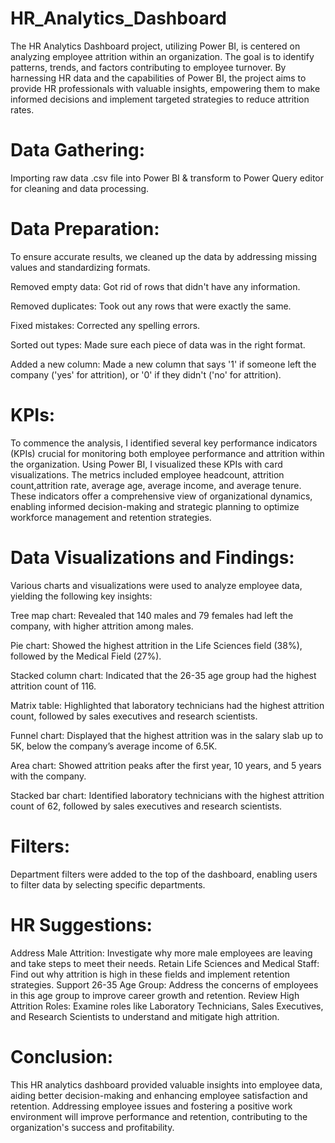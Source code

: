 # HR_Analytics_Dashboard

The HR Analytics Dashboard project, utilizing Power BI, is centered on analyzing employee attrition within an organization. The goal is to identify
patterns, trends, and factors contributing to employee turnover. By harnessing HR data and the capabilities of Power BI, the project aims to 
provide HR professionals with valuable insights, empowering them to make informed decisions and implement targeted strategies to reduce attrition
rates.


# Data Gathering:

Importing raw data .csv file into Power BI & transform to Power Query editor for cleaning and data processing.

# Data Preparation:

To ensure accurate results, we cleaned up the data by addressing missing values and standardizing formats.

Removed empty data: Got rid of rows that didn't have any information.

Removed duplicates: Took out any rows that were exactly the same.

Fixed mistakes: Corrected any spelling errors.

Sorted out types: Made sure each piece of data was in the right format.

Added a new column: Made a new column that says '1' if someone left the company ('yes' for attrition), or '0' if they didn't ('no' for attrition).

# KPIs:

To commence the analysis, I identified several key performance indicators (KPIs) crucial for monitoring both employee performance and attrition within
the organization. Using Power BI, I visualized these KPIs with card visualizations. The metrics included employee headcount, attrition count,attrition
rate, average age, average income, and average tenure. These indicators offer a comprehensive view of organizational dynamics, enabling informed
decision-making and strategic planning to optimize workforce management and retention strategies.

# Data Visualizations and Findings:

Various charts and visualizations were used to analyze employee data, yielding the following key insights:

Tree map chart: Revealed that 140 males and 79 females had left the company, with higher attrition among males.

Pie chart: Showed the highest attrition in the Life Sciences field (38%), followed by the Medical Field (27%).

Stacked column chart: Indicated that the 26-35 age group had the highest attrition count of 116.

Matrix table: Highlighted that laboratory technicians had the highest attrition count, followed by sales executives and research scientists.

Funnel chart: Displayed that the highest attrition was in the salary slab up to 5K, below the company’s average income of 6.5K.

Area chart: Showed attrition peaks after the first year, 10 years, and 5 years with the company.

Stacked bar chart: Identified laboratory technicians with the highest attrition count of 62, followed by sales executives and research scientists.

# Filters:
Department filters were added to the top of the dashboard, enabling users to filter data by selecting specific departments.

# HR Suggestions:
Address Male Attrition: Investigate why more male employees are leaving and take steps to meet their needs.
Retain Life Sciences and Medical Staff: Find out why attrition is high in these fields and implement retention strategies.
Support 26-35 Age Group: Address the concerns of employees in this age group to improve career growth and retention.
Review High Attrition Roles: Examine roles like Laboratory Technicians, Sales Executives, and Research Scientists to understand and mitigate high attrition.

# Conclusion:
This HR analytics dashboard provided valuable insights into employee data, aiding better decision-making and enhancing employee satisfaction and retention. 
Addressing employee issues and fostering a positive work environment will improve performance and retention, contributing to the organization's success
and profitability.






